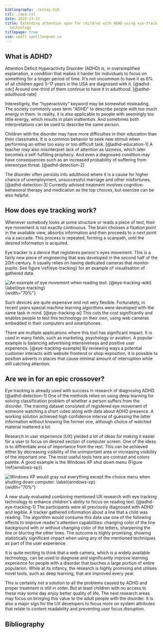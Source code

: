 ```yaml
---
bibliography: ./essay.bib
csl: ./apa.csl
date: 2022-11-12
title: Extending attention span for children with ADHD using eye-tracking
  technology
titlepage: true
vim: spell spelllang=en_us
---
```


## What is ADHD?

Attention Deficit Hyperactivity Disorder (ADHD) is, in oversimplified
explanation, a condition that makes it harder for individuals to focus on
something for a longer period of time. It's not uncommon to have it as 6% of all
children aged 3-17 years in the USA are diagnosed with it. [@adhd-cdc] Around
one-third of them continue to have it in adulthood. [@adhd-adulthood-rate]

Interestignly, the "hyperactivity" keyword may be somewhat misleading. The
society commonly uses term "ADHD" to describe people with too much energy in
them. In reality, it is also applicable to people with seemingly too little
energy, which results in plain inattention. And sometimes both interpretations
can be used to describe the same person.

Children with the disorder may have more difficulties in their education than
their classmates. It is a common behavior to seek new stimuli when performing an
either too easy or too difficult task. [@adhd-education-1] A teacher may also
misinterpret lack of attention as laziness, which later becomes a
self-fulfilling prophecy. And even a diagnosed condition may have consequences
such as an increased probability of suffering from stereotype threat.
[@adhd-detection-2]

The disorder often persists into adulthood where it is a cause for higher chance
of unemployment, unsuccessful marriage and other misfortunes.
[@adhd-detection-3] Currently advised treatment involves cognitive-behavioral
therapy and medication as the top choices, but exercise can be also helpful.

## How does eye tracking work?

Whenever somebody looks at some structure or reads a piece of text, their eye
movement is not exactly continuous. The brain chooses a fixation point in the
available view, absorbs information and then proceeds to a next point via a
saccade. This process is repeated, forming a scanpath, until the desired
information is acquired.

Eye tracker is a device that registeres person's eyes movement. This is a fairly
new piece of engineering that was developed in the second half of the 20th
century. It usually relies on having dedicated cameras that monitor pupils. See
figure \ref{eye-tracking} for an example of visualisation of gathered data.

![An example of eye movement when reading text. [@eye-tracking-wiki]
\label{eye-tracking}](./saccades.jpg){width="70%"}

Such devices are quite expensive and not very flexible. Fortunately, in recent
years special machine learning algorithms were developed with the same task in
mind. [@eye-tracking-ai] This cuts the cost significantly and enables people to
test this technology on their own, using web cameras embedded in their computers
and smartphones.

There are multiple applications where this tool has significant impact. It is
used in many fields, such as marketing, psychology or aviation. A popular
example is balancing advertising intensiveness and positive user experience.
[@eye-tracking-example] By reviewing ways a potential customer interacts with
website frontend or shop exposition, it is possible to position adverts in
places that cause minimal amount of interruption while still catching attention.

## Are we in for an epic crossover?

Eye tracking is already used with success in research of diagnosing ADHD.
[@adhd-detection-1] One of the methods relies on using deep learning for solving
classification problem of whether a person suffers from the disorder. The
training dataset consisted of registered eye movement of someone watching a
short video along with data about ADHD presence. A working solution achieved
high confidence interval of guessing the latter information without knowing the
former one, although choice of watched material mattered a lot.

Research in user experience (UX) yielded a lot of ideas for making it easier for
a user to focus on desired section of computer screen. One of the ideas is to
diffrentiate area of importance from the rest. This can be achieved either by
decreasing visibility of the unimportant area or increasing visibility of the
important one. The most useful tools here are contrast and colors palette. A
good example is the Windows XP shut down menu (Figure \ref{windows-xp}).

![Windows XP would gray out everything except the choice menu when shutting down
computer. \label{windows-xp}](./windows-xp.jpg){width="70%"}

A new study evaluated combining mentioned UX research with eye tracking
technology to enhance children's ability to focus on reading text.
[@adhd-eye-tracking-1] The participants were all previously diagnosed with ADHD
and legible. A tracker gathered information about a line that a child was
reading. The algorithm would consume this data use one of the following effects
to improve reader's attention capabilities: changing color of the line
background with or without changing color of the letters, sharpening the line or
blurring the other lines. The outcome is highly promising, showing statistically
significant impact when using any of the mentioned techniques as part of the
user experience.

It is quite exciting to think that a web camera, which is a widely available
technology, can be used to diagnose and significantly improve learning
experience for people with a disorder that touches a large portion of entire
popularion. While at its infancy, the research is highly promising and utilises
novel tools, such as deep learning, that are improved every year.

This is certainly not a solution to all the problems caused by ADHD and proper
treatment is still in order. But at least children with no access to these may
some day enjoy better quality of life. The next research areas may focus on
bringing this value to the adult people with the disorder. It is also a major
sign for the UX developers to focus more on system attributes that relate to
content readability and preventing user focus disruption.

## Bibliography
